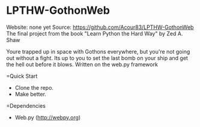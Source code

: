 LPTHW-GothonWeb
===============

Website: none yet
Source: https://github.com/Acour83/LPTHW-GothonWeb
The final project from the book "Learn Python the Hard Way" by Zed A. Shaw

Youre trapped up in space with Gothons everywhere, but you're not going out without a fight. Its up to you to set the last bomb on your ship and get the hell out before it blows.
Written on the web.py framework

=Quick Start
- Clone the repo.
- Make better.

=Dependencies
- Web.py (http://webpy.org)